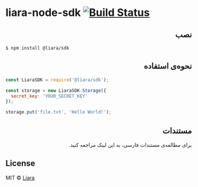 # liara-node-sdk [![Build Status](https://travis-ci.org/liara-ir/liara-node-sdk.svg?branch=master)](https://travis-ci.org/liara-ir/liara-node-sdk)

>


<div dir="rtl">
	<h2>نصب</h2>
</div>

```
$ npm install @liara/sdk
```


<div dir="rtl">
	<h2>نحوه‌ی استفاده</h2>
</div>

```js
const LiaraSDK = require('@liara/sdk');

const storage = new LiaraSDK.Storage({
  secret_key: 'YOUR_SECRET_KEY'
});

storage.put('file.txt', 'Hello World!');
```

<div dir="rtl">
	<h2>مستندات</h2>
	برای مطالعه‌ی مستندات فارسی، به این لینک مراجعه کنید.
</div>

## License

MIT © [Liara](https://github.com/liara-ir)
